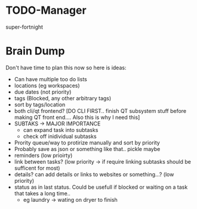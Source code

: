 # TODO-Manager
super-fortnight

# Brain Dump
Don't have time to plan this now so here is ideas:

* Can have multiple too do lists
* locations (eg workspaces)
* due dates (not priority)
* tags (Blocked, any other arbitrary tags)
* sort by tags/location
* both cli/qt frontend? [DO CLI FIRST.. finish QT subsystem stuff before making QT front end.... Also this is why I need this]
* SUBTAKS -> MAJOR IMPORTANCE
  * can expand task into subtasks
  * check off inidividual subtasks
* Prority queue/way to protirize manually and sort by priority
* Probably save as json or something like that.. pickle maybe
* reminders (low prioirty)
* link between tasks? (low priority -> if require linking subtasks should be sufficent for most)
* details? can add details or links to websites or something...? (low priority)
* status as in last status. Could be usefull if blocked or waiting on a task that takes a long time..
  * eg laundry -> wating on dryer to finish
